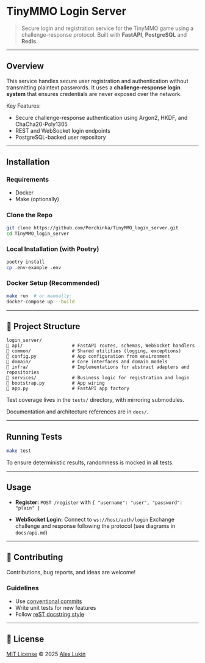 # TinyMMO Login Server

>Secure login and registration service for the TinyMMO game using a challenge-response protocol.
> Built with **FastAPI**, **PostgreSQL** and **Redis**.

---

## Overview

This service handles secure user registration and authentication without transmitting plaintext passwords.
It uses a **challenge-response login system** that ensures credentials are never exposed over the network.

Key Features:

* Secure challenge-response authentication using Argon2, HKDF, and ChaCha20-Poly1305
* REST and WebSocket login endpoints
* PostgreSQL-backed user repository
<!-- * Full test suite with `pytest` will be in future-->

---

## Installation

### Requirements

* Docker
* Make (optionally)

### Clone the Repo

```bash
git clone https://github.com/Perchinka/TinyMMO_login_server.git
cd TinyMMO_login_server
```

### Local Installation (with Poetry)

```bash
poetry install
cp .env-example .env
```

### Docker Setup (Recommended)

```bash
make run  # or manually:
docker-compose up --build
```

---

## 📂 Project Structure

```
login_server/
🔹 api/                  # FastAPI routes, schemas, WebSocket handlers
🔹 common/               # Shared utilities (logging, exceptions)
🔹 config.py             # App configuration from environment
🔹 domain/               # Core interfaces and domain models
🔹 infra/                # Implementations for abstract adapters and repositories
🔹 services/             # Business logic for registration and login
🔹 bootstrap.py          # App wiring
🔹 app.py                # FastAPI app factory
```

Test coverage lives in the `tests/` directory, with mirroring submodules.

Documentation and architecture references are in `docs/`.

---

## Running Tests

```bash
make test
```

To ensure deterministic results, randomness is mocked in all tests.

---

## Usage

* **Register:**
  `POST /register` with `{ "username": "user", "password": "plain" }`

* **WebSocket Login:**
  Connect to `ws://host/auth/login`
  Exchange challenge and response following the protocol (see diagrams in `docs/api.md`)

---

## 🤝 Contributing

Contributions, bug reports, and ideas are welcome!

### Guidelines

* Use [conventional commits](https://www.conventionalcommits.org/)
* Write unit tests for new features
* Follow [reST docstring style](https://sphinx-rtd-tutorial.readthedocs.io/en/latest/docstrings.html)

---

## 📄 License

[MIT License](./LICENSE)
© 2025 [Alex Lukin](mailto:aleksei.v.lukin@gmail.com)
